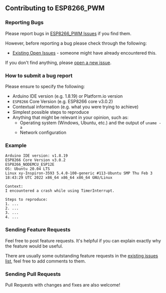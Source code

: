 ## Contributing to ESP8266_PWM

### Reporting Bugs

Please report bugs in [ESP8266_PWM Issues](https://github.com/khoih-prog/ESP8266_PWM/issues) if you find them.

However, before reporting a bug please check through the following:

* [Existing Open Issues](https://github.com/khoih-prog/ESP8266_PWM/issues) - someone might have already encountered this.

If you don't find anything, please [open a new issue](https://github.com/khoih-prog/ESP8266_PWM/issues/new).

### How to submit a bug report

Please ensure to specify the following:

* Arduino IDE version (e.g. 1.8.19) or Platform.io version
* `ESP8266` Core Version (e.g. ESP8266 core v3.0.2)
* Contextual information (e.g. what you were trying to achieve)
* Simplest possible steps to reproduce
* Anything that might be relevant in your opinion, such as:
  * Operating system (Windows, Ubuntu, etc.) and the output of `uname -a`
  * Network configuration


### Example

```
Arduino IDE version: v1.8.19
ESP8266 Core Version v3.0.2
ESP8266_NODEMCU_ESP12E
OS: Ubuntu 20.04 LTS
Linux xy-Inspiron-3593 5.4.0-100-generic #113-Ubuntu SMP Thu Feb 3 18:43:29 UTC 2022 x86_64 x86_64 x86_64 GNU/Linux

Context:
I encountered a crash while using TimerInterrupt.

Steps to reproduce:
1. ...
2. ...
3. ...
4. ...
```

### Sending Feature Requests

Feel free to post feature requests. It's helpful if you can explain exactly why the feature would be useful.

There are usually some outstanding feature requests in the [existing issues list](https://github.com/khoih-prog/ESP8266_PWM/issues?q=is%3Aopen+is%3Aissue+label%3Aenhancement), feel free to add comments to them.

### Sending Pull Requests

Pull Requests with changes and fixes are also welcome!
